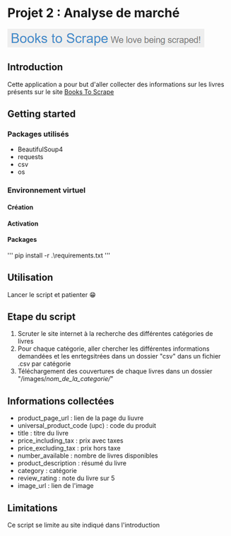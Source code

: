 # Projet 2 : Analyse de marché
  
<img src="readme.png"></img>

## Introduction

Cette application a pour but d'aller collecter des informations sur les livres présents sur le site [Books To Scrape](https://books.toscrape.com/index.html)  

## Getting started

### Packages utilisés

- BeautifulSoup4
- requests
- csv
- os

### Environnement virtuel

#### Création


#### Activation

#### Packages

'''
pip install -r .\requirements.txt
'''

## Utilisation

Lancer le script et patienter 😁

## Etape du script

1. Scruter le site internet à la recherche des différentes catégories de livres
2. Pour chaque catégorie, aller chercher les différentes informations demandées et les enrtegsitrées dans un dossier "csv" dans un fichier .csv par catégorie
3. Téléchargement des couvertures de chaque livres dans un dossier "/images/*nom_de_la_categorie/*"

## Informations collectées

- product_page_url : lien de la page du liuvre
- universal_product_code (upc) : code du produit
- title : titre du livre
- price_including_tax : prix avec taxes
- price_excluding_tax : prix hors taxe
- number_available : nombre de livres disponibles
- product_description : résumé du livre
- category : catégorie
- review_rating : note du livre sur 5
- image_url : lien de l'image

## Limitations

Ce script se limite au site indiqué dans l'introduction